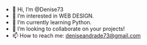 - 👋 Hi, I’m @Denise73
- 👀 I’m interested in WEB DESIGN.
- 🌱 I’m currently learning Python.
- 💞️ I’m looking to collaborate on your projects!
- 📫 How to reach me: deniseandrade73@gmail.com

<!---
Denise73/Denise73 is a ✨ special ✨ repository because its `README.md` (this file) appears on your GitHub profile.
You can click the Preview link to take a look at your changes.
--->
